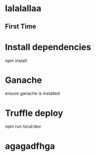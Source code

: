 # lalalallaa

## First Time

# Install dependencies
  npm install 
# Ganache
  ensure ganache is installed

# Truffle deploy
   npm run local:dev
# agagadfhga
